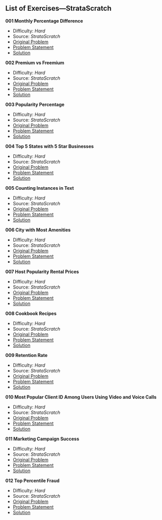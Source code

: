 ## List of Exercises—StrataScratch

**001 Monthly Percentage Difference**

- Difficulty: _Hard_
- Source: _StrataScratch_
- [Original Problem](https://platform.stratascratch.com/coding/10319-monthly-percentage-difference?code_type=1)
- [Problem Statement](problem_statements/001_monthly_percentage_differences.md)
- [Solution](solutions/001_monthly_percentage_difference.sql)

**002 Premium vs Freemium**

- Difficulty: _Hard_
- Source: _StrataScratch_
- [Original Problem](https://platform.stratascratch.com/coding/10300-premium-vs-freemium?code_type=1)
- [Problem Statement](problem_statements/002_premium_vs_freemium.md)
- [Solution](solutions/002_premium_vs_fremium.sql)

**003 Popularity Percentage**

- Difficulty: _Hard_
- Source: _StrataScratch_
- [Original Problem](https://platform.stratascratch.com/coding/10284-popularity-percentage?code_type=1)
- [Problem Statement](problem_statements/003_popularity_percentage.md)
- [Solution](solutions/003_popularity_percentage.sql)

**004 Top 5 States with 5 Star Businesses**

- Difficulty: _Hard_
- Source: _StrataScratch_
- [Original Problem](https://platform.stratascratch.com/coding/10046-top-5-states-with-5-star-businesses?code_type=1)
- [Problem Statement](problem_statements/004_top_5_states_with_5_star_businesses.md)
- [Solution](solutions/004_top_5_states_with_5_star_businesses.sql)

**005 Counting Instances in Text**

- Difficulty: _Hard_
- Source: _StrataScratch_
- [Original Problem](https://platform.stratascratch.com/coding/9814-counting-instances-in-text?code_type=1)
- [Problem Statement](problem_statements/005_counting_instances_in_text.md)
- [Solution](solutions/005_counting_instances_in_text.sql)

**006 City with Most Amenities**

- Difficulty: _Hard_
- Source: _StrataScratch_
- [Original Problem](https://platform.stratascratch.com/coding/9633-city-with-most-amenities?code_type=1)
- [Problem Statement](problem_statements/006_city_with_most_amenities.md)
- [Solution](solutions/006_city_with_most_amenities.sql)

**007 Host Popularity Rental Prices**

- Difficulty: _Hard_
- Source: _StrataScratch_
- [Original Problem](https://platform.stratascratch.com/coding/9632-host-popularity-rental-prices?code_type=1)
- [Problem Statement](problem_statements/007_host_popularity_rental_prices.md)
- [Solution](solutions/007_host_popularity_rental_prices.sql)

**008 Cookbook Recipes**

- Difficulty: _Hard_
- Source: _StrataScratch_
- [Original Problem](https://platform.stratascratch.com/coding/2089-cookbook-recipes?code_type=1)
- [Problem Statement](problem_statements/008_cookbook_recipes.md)
- [Solution](solutions/008_cookbook_recipes.sql)

**009 Retention Rate**

- Difficulty: _Hard_
- Source: _StrataScratch_
- [Original Problem](https://platform.stratascratch.com/coding/2053-retention-rate?code_type=1)
- [Problem Statement](problem_statements/009_retention_rate.md)
- [Solution](solutions/009_retention_rate.sql)

**010 Most Popular Client ID Among Users Using Video and Voice Calls**

- Difficulty: _Hard_
- Source: _StrataScratch_
- [Original Problem](https://platform.stratascratch.com/coding/2029-the-most-popular-client_id-among-users-using-video-and-voice-calls?code_type=1)
- [Problem Statement](problem_statements/010_most_popular_client_id.md)
- [Solution](solutions/010_most_popular_client_id.sql)

**011 Marketing Campaign Success**

- Difficulty: _Hard_
- Source: _StrataScratch_
- [Original Problem](https://platform.stratascratch.com/coding/514-marketing-campaign-success-advanced?code_type=1)
- [Problem Statement](problem_statements/011_marketing_campaign_success.md)
- [Solution](solutions/011_marketing_campaign_success.sql)

**012 Top Percentile Fraud**

- Difficulty: _Hard_
- Source: _StrataScratch_
- [Original Problem](https://platform.stratascratch.com/coding/10303-top-percentile-fraud?code_type=1)
- [Problem Statement](problem_statements/012_top_percentile_fraud.md)
- [Solution](solutions/012_top_percentile_fraud.sql)
